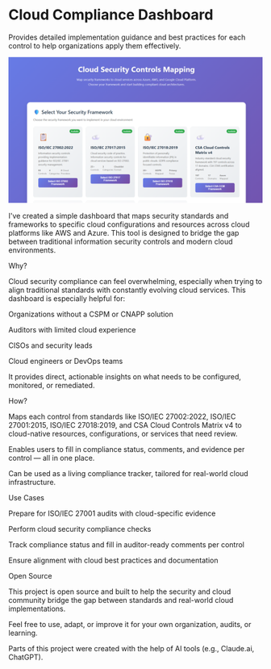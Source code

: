 # Cloud Compliance Dashboard

Provides detailed implementation guidance and best practices for each control to help organizations apply them effectively.

![Cloud Compliance Dashboard](https://github.com/azzedine062/azzedine062.github.io/blob/main/Cloud%20Security%20Controls%20Mapping.png)

I've created a simple dashboard that maps security standards and frameworks to specific cloud configurations and resources across cloud platforms like AWS and Azure. This tool is designed to bridge the gap between traditional information security controls and modern cloud environments.

Why?

Cloud security compliance can feel overwhelming, especially when trying to align traditional standards with constantly evolving cloud services. This dashboard is especially helpful for:

Organizations without a CSPM or CNAPP solution

Auditors with limited cloud experience

CISOs and security leads

Cloud engineers or DevOps teams

It provides direct, actionable insights on what needs to be configured, monitored, or remediated.

How?

Maps each control from standards like ISO/IEC 27002:2022, ISO/IEC 27001:2015, ISO/IEC 27018:2019, and CSA Cloud Controls Matrix v4 to cloud-native resources, configurations, or services that need review.

Enables users to fill in compliance status, comments, and evidence per control — all in one place.

Can be used as a living compliance tracker, tailored for real-world cloud infrastructure.

Use Cases

Prepare for ISO/IEC 27001 audits with cloud-specific evidence

Perform cloud security compliance checks

Track compliance status and fill in auditor-ready comments per control

Ensure alignment with cloud best practices and documentation


Open Source

This project is open source and built to help the security and cloud community bridge the gap between standards and real-world cloud implementations.

Feel free to use, adapt, or improve it for your own organization, audits, or learning.

Parts of this project were created with the help of AI tools (e.g., Claude.ai, ChatGPT).



